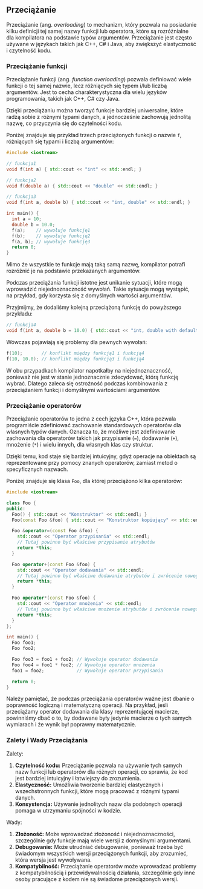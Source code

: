 ## Przeciążanie

Przeciążanie (ang. *overloading*) to mechanizm, który pozwala na posiadanie kilku definicji tej samej nazwy funkcji lub operatora, które są rozróżnialne dla kompilatora na podstawie typów argumentów. Przeciążanie jest często używane w językach takich jak C++, C# i Java, aby zwiększyć elastyczność i czytelność kodu.

### Przeciążanie funkcji

Przeciążanie funkcji (ang. *function overloading*) pozwala definiować wiele funkcji o tej samej nazwie, lecz różniących się typem i/lub liczbą argumentów. Jest to cecha charakterystyczna dla wielu języków programowania, takich jak C++, C# czy Java.

Dzięki przeciążaniu można tworzyć funkcje bardziej uniwersalne, które radzą sobie z różnymi typami danych, a jednocześnie zachowują jednolitą nazwę, co przyczynia się do czytelności kodu.

Poniżej znajduje się przykład trzech przeciążonych funkcji o nazwie `f`, różniących się typami i liczbą argumentów:

```cpp
#include <iostream>

// funkcja1
void f(int a) { std::cout << "int" << std::endl; }

// funkcja2
void f(double a) { std::cout << "double" << std::endl; }

// funkcja3
void f(int a, double b) { std::cout << "int, double" << std::endl; }

int main() {
  int a = 10;
  double b = 10.0;
  f(a);    // wywołuje funkcję1
  f(b);    // wywołuje funkcję2
  f(a, b); // wywołuje funkcję3
  return 0;
}
```

Mimo że wszystkie te funkcje mają taką samą nazwę, kompilator potrafi rozróżnić je na podstawie przekazanych argumentów.

Podczas przeciążania funkcji istotne jest unikanie sytuacji, które mogą wprowadzić niejednoznaczność wywołań. Takie sytuacje mogą wystąpić, na przykład, gdy korzysta się z domyślnych wartości argumentów.

Przyjmijmy, że dodaliśmy kolejną przeciążoną funkcję do powyższego przykładu:

```cpp
// funkcja4
void f(int a, double b = 10.0) { std::cout << "int, double with default" << std::endl; }
```

Wówczas pojawiają się problemy dla pewnych wywołań:

```cpp
f(10);       // konflikt między funkcją1 i funkcją4
f(10, 10.0); // konflikt między funkcją3 i funkcją4
```

W obu przypadkach kompilator napotkałby na niejednoznaczność, ponieważ nie jest w stanie jednoznacznie zdecydować, którą funkcję wybrać. Dlatego zaleca się ostrożność podczas kombinowania z przeciążaniem funkcji i domyślnymi wartościami argumentów.

### Przeciążanie operatorów

Przeciążanie operatorów to jedna z cech języka C++, która pozwala programiście zdefiniować zachowanie standardowych operatorów dla własnych typów danych. Oznacza to, że możliwe jest zdefiniowanie zachowania dla operatorów takich jak przypisanie (`=`), dodawanie (`+`), mnożenie (`*`) i wielu innych, dla własnych klas czy struktur.

Dzięki temu, kod staje się bardziej intuicyjny, gdyż operacje na obiektach są reprezentowane przy pomocy znanych operatorów, zamiast metod o specyficznych nazwach.

Poniżej znajduje się klasa `Foo`, dla której przeciążono kilka operatorów:

```cpp
#include <iostream>

class Foo {
public:
  Foo() { std::cout << "Konstruktor" << std::endl; }
  Foo(const Foo &foo) { std::cout << "Konstruktor kopiujący" << std::endl; }

  Foo &operator=(const Foo &foo) {
    std::cout << "Operator przypisania" << std::endl;
    // Tutaj powinno być właściwe przypisanie atrybutów
    return *this;
  }

  Foo operator+(const Foo &foo) {
    std::cout << "Operator dodawania" << std::endl;
    // Tutaj powinno być właściwe dodawanie atrybutów i zwrócenie nowego obiektu
    return *this;
  }

  Foo operator*(const Foo &foo) {
    std::cout << "Operator mnożenia" << std::endl;
    // Tutaj powinno być właściwe mnożenie atrybutów i zwrócenie nowego obiektu
    return *this;
  }
};

int main() {
  Foo foo1;
  Foo foo2;

  Foo foo3 = foo1 + foo2; // Wywołuje operator dodawania
  Foo foo4 = foo1 * foo2; // Wywołuje operator mnożenia
  foo1 = foo2;            // Wywołuje operator przypisania

  return 0;
}
```

Należy pamiętać, że podczas przeciążania operatorów ważne jest dbanie o poprawność logiczną i matematyczną operacji. Na przykład, jeśli przeciążamy operator dodawania dla klasy reprezentującej macierze, powinniśmy dbać o to, by dodawane były jedynie macierze o tych samych wymiarach i że wynik był poprawny matematycznie.

### Zalety i Wady Przeciążania

Zalety:

1. **Czytelność kodu:** Przeciążanie pozwala na używanie tych samych nazw funkcji lub operatorów dla różnych operacji, co sprawia, że kod jest bardziej intuicyjny i łatwiejszy do zrozumienia.
2. **Elastyczność:** Umożliwia tworzenie bardziej elastycznych i wszechstronnych funkcji, które mogą pracować z różnymi typami danych.
3. **Konsystencja:** Używanie jednolitych nazw dla podobnych operacji pomaga w utrzymaniu spójności w kodzie.

Wady:

1. **Złożoność:** Może wprowadzać złożoność i niejednoznaczności, szczególnie gdy funkcje mają wiele wersji z domyślnymi argumentami.
2. **Debugowanie:** Może utrudniać debugowanie, ponieważ trzeba być świadomym wszystkich wersji przeciążonych funkcji, aby zrozumieć, która wersja jest wywoływana.
3. **Kompatybilność:** Przeciążanie operatorów może wprowadzać problemy z kompatybilnością i przewidywalnością działania, szczególnie gdy inne osoby pracujące z kodem nie są świadome przeciążonych wersji.
